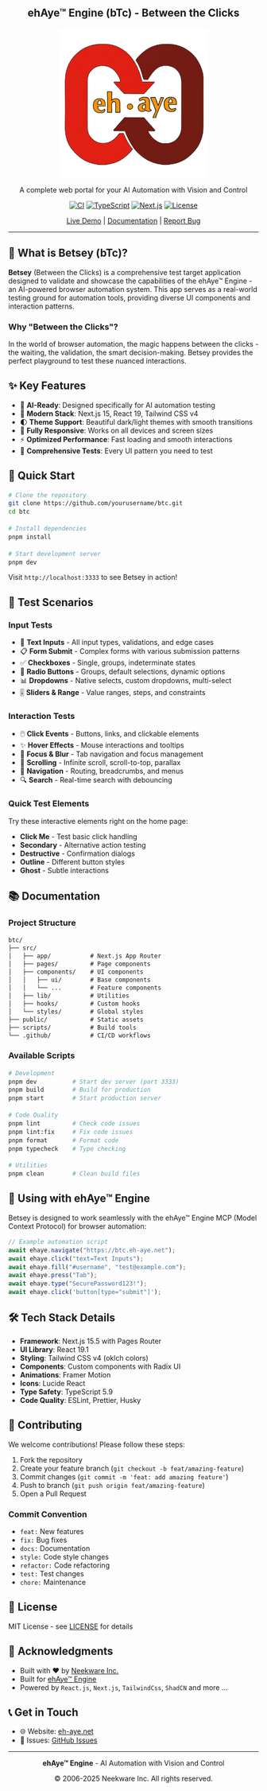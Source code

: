 <div align="center">
  
  ## ehAye™ Engine (bTc) - Between the Clicks
  
  <img src="public/images/ehAye.png" alt="ehAye Logo" width="300" />
  
  <p>A complete web portal for your AI Automation with Vision and Control</p>
  
  [![CI](https://github.com/yourusername/btc/actions/workflows/ci.yml/badge.svg)](https://github.com/yourusername/btc/actions/workflows/ci.yml)
  [![TypeScript](https://img.shields.io/badge/TypeScript-5.9-blue.svg)](https://www.typescriptlang.org/)
  [![Next.js](https://img.shields.io/badge/Next.js-15.5-black.svg)](https://nextjs.org/)
  [![License](https://img.shields.io/badge/License-MIT-green.svg)](LICENSE)
  
  [Live Demo](https://btc.eh-aye.net) | [Documentation](https://docs.eh-aye.net) | [Report Bug](https://github.com/yourusername/btc/issues)
</div>

---

## 🎯 What is Betsey (bTc)?

**Betsey** (Between the Clicks) is a comprehensive test target application designed to validate and showcase the capabilities of the ehAye™ Engine - an AI-powered browser automation system. This app serves as a real-world testing ground for automation tools, providing diverse UI components and interaction patterns.

### Why "Between the Clicks"?

In the world of browser automation, the magic happens between the clicks - the waiting, the validation, the smart decision-making. Betsey provides the perfect playground to test these nuanced interactions.

## ✨ Key Features

- 🤖 **AI-Ready**: Designed specifically for AI automation testing
- 🎨 **Modern Stack**: Next.js 15, React 19, Tailwind CSS v4
- 🌓 **Theme Support**: Beautiful dark/light themes with smooth transitions
- 📱 **Fully Responsive**: Works on all devices and screen sizes
- ⚡ **Optimized Performance**: Fast loading and smooth interactions
- 🧪 **Comprehensive Tests**: Every UI pattern you need to test

## 🚀 Quick Start

```bash
# Clone the repository
git clone https://github.com/yourusername/btc.git
cd btc

# Install dependencies
pnpm install

# Start development server
pnpm dev
```

Visit `http://localhost:3333` to see Betsey in action!

## 🧩 Test Scenarios

### Input Tests

- 📝 **Text Inputs** - All input types, validations, and edge cases
- 📋 **Form Submit** - Complex forms with various submission patterns
- ✅ **Checkboxes** - Single, groups, indeterminate states
- 🔘 **Radio Buttons** - Groups, default selections, dynamic options
- 📊 **Dropdowns** - Native selects, custom dropdowns, multi-select
- 🎚️ **Sliders & Range** - Value ranges, steps, and constraints

### Interaction Tests

- 🖱️ **Click Events** - Buttons, links, and clickable elements
- ✨ **Hover Effects** - Mouse interactions and tooltips
- 🎯 **Focus & Blur** - Tab navigation and focus management
- 📜 **Scrolling** - Infinite scroll, scroll-to-top, parallax
- 🧭 **Navigation** - Routing, breadcrumbs, and menus
- 🔍 **Search** - Real-time search with debouncing

### Quick Test Elements

Try these interactive elements right on the home page:

- **Click Me** - Test basic click handling
- **Secondary** - Alternative action testing
- **Destructive** - Confirmation dialogs
- **Outline** - Different button styles
- **Ghost** - Subtle interactions

## 📚 Documentation

### Project Structure

```
btc/
├── src/
│   ├── app/           # Next.js App Router
│   ├── pages/         # Page components
│   ├── components/    # UI components
│   │   ├── ui/        # Base components
│   │   └── ...        # Feature components
│   ├── lib/           # Utilities
│   ├── hooks/         # Custom hooks
│   └── styles/        # Global styles
├── public/            # Static assets
├── scripts/           # Build tools
└── .github/           # CI/CD workflows
```

### Available Scripts

```bash
# Development
pnpm dev          # Start dev server (port 3333)
pnpm build        # Build for production
pnpm start        # Start production server

# Code Quality
pnpm lint         # Check code issues
pnpm lint:fix     # Fix code issues
pnpm format       # Format code
pnpm typecheck    # Type checking

# Utilities
pnpm clean        # Clean build files
```

## 🤖 Using with ehAye™ Engine

Betsey is designed to work seamlessly with the ehAye™ Engine MCP (Model Context Protocol) for browser automation:

```javascript
// Example automation script
await ehaye.navigate("https://btc.eh-aye.net");
await ehaye.click("text=Text Inputs");
await ehaye.fill("#username", "test@example.com");
await ehaye.press("Tab");
await ehaye.type("SecurePassword123!");
await ehaye.click('button[type="submit"]');
```

## 🛠️ Tech Stack Details

- **Framework**: Next.js 15.5 with Pages Router
- **UI Library**: React 19.1
- **Styling**: Tailwind CSS v4 (oklch colors)
- **Components**: Custom components with Radix UI
- **Animations**: Framer Motion
- **Icons**: Lucide React
- **Type Safety**: TypeScript 5.9
- **Code Quality**: ESLint, Prettier, Husky

## 🤝 Contributing

We welcome contributions! Please follow these steps:

1. Fork the repository
2. Create your feature branch (`git checkout -b feat/amazing-feature`)
3. Commit changes (`git commit -m 'feat: add amazing feature'`)
4. Push to branch (`git push origin feat/amazing-feature`)
5. Open a Pull Request

### Commit Convention

- `feat:` New features
- `fix:` Bug fixes
- `docs:` Documentation
- `style:` Code style changes
- `refactor:` Code refactoring
- `test:` Test changes
- `chore:` Maintenance

## 📄 License

MIT License - see [LICENSE](LICENSE) for details

## 🙏 Acknowledgments

- Built with ❤️ by [Neekware Inc.](https://neekware.com)
- Built for [ehAye™ Engine](https://eh-aye.net)
- Powered by `React.js`, `Next.js`, `TailwindCss`, `ShadCN` and more ...

## 📞 Get in Touch

- 🌐 Website: [eh-aye.net](https://eh-aye.net)
- 🐛 Issues: [GitHub Issues](https://github.com/yourusername/btc/issues)

---

<div align="center">
  <p>
    <strong>ehAye™ Engine</strong> - AI Automation with Vision and Control
  </p>
  <p>
    © 2006-2025 Neekware Inc. All rights reserved.
  </p>
</div>
